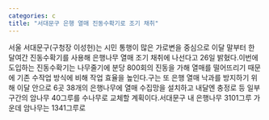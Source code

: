 ```yaml
---
categories: c
title: "서대문구 은행 열매 진동수확기로 조기 채취"
---
```

서울 서대문구(구청장 이성헌)는 시민 통행이 많은 가로변을 중심으로 이달 말부터 한 달여간 진동수확기를 사용해 은행나무 열매 조기 채취에 나선다고 26일 밝혔다.이번에 도입하는 진동수확기는 나무줄기에 분당 800회의 진동을 가해 열매를 떨어뜨리기 때문에 기존 수작업 방식에 비해 작업 효율을 높인다.구는 또 은행 열매 낙과를 방지하기 위해 이달 안으로 6곳 38개의 은행나무에 열매 수집망을 설치하고 내달엔 충정로 등 일부 구간의 암나무 40그루를 수나무로 교체할 계획이다.서대문구 내 은행나무 3101그루 가운데 암나무는 1341그루로